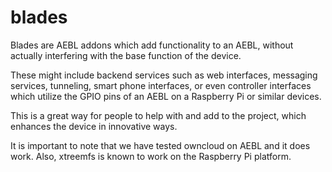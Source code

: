 blades
======

Blades are AEBL addons which add functionality to an AEBL, without actually interfering with the base function of the device.

These might include backend services such as web interfaces, messaging services, tunneling, smart phone interfaces, or even controller interfaces which utilize the GPIO pins of an AEBL on a Raspberry Pi or similar devices.

This is a great way for people to help with and add to the project, which enhances the device in innovative ways.

It is important to note that we have tested owncloud on AEBL and it does work.  Also, xtreemfs is known to work on the Raspberry Pi platform.
